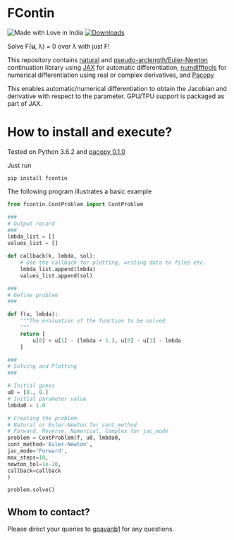 # FContin

![Made with Love in India](https://madewithlove.org.in/badge.svg) [![Downloads](https://pepy.tech/badge/fcontin)](https://pepy.tech/project/fcontin)

Solve F(**u**, λ) = 0 over λ with just F!

This repository contains [natural](https://en.wikipedia.org/wiki/Numerical_continuation#Natural_parameter_continuation) and [pseudo-arclength/Euler-Newton](https://en.wikipedia.org/wiki/Numerical_continuation#Pseudo-arclength_continuation) continuation library using [JAX](https://github.com/google/jax) for automatic differentiation, [numdifftools](https://pypi.org/project/numdifftools/) for numerical differentiation using real or complex derivatives, and [Pacopy](https://github.com/nschloe/pacopy)

This enables automatic/numerical differentiation to obtain the Jacobian and derivative with respect to the parameter. GPU/TPU support is packaged as part of JAX.

# How to install and execute?

Tested on Python 3.6.2 and [pacopy 0.1.0](https://github.com/sigma-py/pacopy/tree/branch-switching)

Just run 
```
pip install fcontin
```

The following program illustrates a basic example
```python
from fcontin.ContProblem import ContProblem

###
# Output record
###
lmbda_list = []
values_list = []

def callback(k, lmbda, sol):
    # Use the callback for plotting, writing data to files etc.
    lmbda_list.append(lmbda)
    values_list.append(sol)

###
# Define problem
###

def f(u, lmbda):
    """The evaluation of the function to be solved
    """
    return [
        u[0] + u[1] - (lmbda + 1.), u[0] - u[1] - lmbda
    ]

###
# Solving and Plotting
###

# Initial guess
u0 = [0., 0.]
# Initial parameter value
lmbda0 = 1.0

# Creating the problem
# Natural or Euler-Newton for cont_method
# Forward, Reverse, Numerical, Complex for jac_mode
problem = ContProblem(f, u0, lmbda0,
cont_method='Euler-Newton', 
jac_mode='Forward',
max_steps=10,
newton_tol=1e-10,
callback=callback
)

problem.solve()
```

## Whom to contact?

Please direct your queries to [gpavanb1](http://github.com/gpavanb1)
for any questions.
